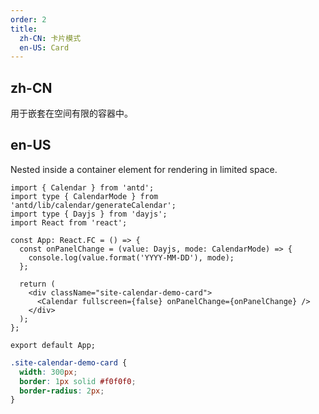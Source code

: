 ```yaml
---
order: 2
title:
  zh-CN: 卡片模式
  en-US: Card
---
```


## zh-CN

用于嵌套在空间有限的容器中。

## en-US

Nested inside a container element for rendering in limited space.

```tsx
import { Calendar } from 'antd';
import type { CalendarMode } from 'antd/lib/calendar/generateCalendar';
import type { Dayjs } from 'dayjs';
import React from 'react';

const App: React.FC = () => {
  const onPanelChange = (value: Dayjs, mode: CalendarMode) => {
    console.log(value.format('YYYY-MM-DD'), mode);
  };

  return (
    <div className="site-calendar-demo-card">
      <Calendar fullscreen={false} onPanelChange={onPanelChange} />
    </div>
  );
};

export default App;
```

```css
.site-calendar-demo-card {
  width: 300px;
  border: 1px solid #f0f0f0;
  border-radius: 2px;
}
```

<style>
  [data-theme="dark"] .site-calendar-demo-card {
    border: 1px solid #303030;
  }
</style>
